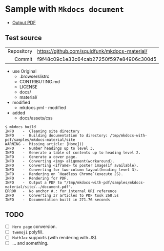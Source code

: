 # Sample with `Mkdocs document`

- [Output PDF](document.pdf)

## Test source

|            |                                               |
| ---------: | --------------------------------------------- |
| Repository | https://github.com/squidfunk/mkdocs-material/ |
| Commit     | f9f48c09c1e33c64cab27250f597e84906c300d5      |

- use Original
  - .browserslistrc
  - CONTRIBUTING.md
  - LICENSE
  - docs/
  - material/
- modified
  - mkdocs.yml - modified
- added
  - docs/assets/css

```console
$ mkdocs build
INFO    -  Cleaning site directory
INFO    -  Building documentation to directory: /tmp/mkdocs-with-pdf/samples/mkdocs-material/site
WARNING -  Missing article: [Home]()
INFO    -  Number headings up to level 3.
INFO    -  Generate a table of contents up to heading level 2.
INFO    -  Generate a cover page.
INFO    -  Converting <img> alignment(workaround).
INFO    -  Converting <iframe> to poster image(if available).
INFO    -  Converting for two-column layout(heading level 3).
INFO    -  Rendering on `Headless Chrome`(execute JS).
INFO    -  Rendering for PDF.
INFO    -  Output a PDF to "/tmp/mkdocs-with-pdf/samples/mkdocs-material/site/../document.pdf".
ERROR   -  No anchor #.: for internal URI reference
INFO    -  Converting 37 articles to PDF took 268.5s
INFO    -  Documentation built in 271.76 seconds
```

## TODO

- [ ] `Hero page` conversion.
- [ ] `twemoji` polyfill.
- [ ] `MathJax` supports (with rendering with JS).
- [ ] ... and something.
